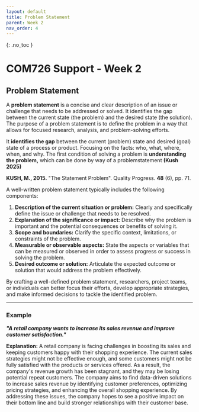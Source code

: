 ```yaml
---
layout: default
title: Problem Statement
parent: Week 2
nav_order: 4
---
```


{: .no_toc }

# COM726 Support - Week 2
## Problem Statement 

A **problem statement** is a concise and clear description of an issue or challenge that needs to be addressed or solved. It identifies the gap between the current state (the problem) and the desired state (the solution). The purpose of a problem statement is to define the problem in a way that allows for focused research, analysis, and problem-solving efforts.

It **identifies the gap** between the current (problem) state and desired (goal) state of a process or product. Focusing on the facts: who, what, where, when, and why. The first condition of solving a problem is **understanding the problem,** which can be done by way of a problemstatement **(Kush 2025)**

**KUSH, M., 2015.** "The Statement Problem". Quality Progress. **48** (6), pp. 71.

A well-written problem statement typically includes the following components:

1. **Description of the current situation or problem:** Clearly and specifically define the issue or challenge that needs to be resolved.
2. **Explanation of the significance or impact:** Describe why the problem is important and the potential consequences or benefits of solving it.
3. **Scope and boundaries:** Clarify the specific context, limitations, or constraints of the problem.
4. **Measurable or observable aspects:** State the aspects or variables that can be measured or observed in order to assess progress or success in solving the problem.
5. **Desired outcome or solution:** Articulate the expected outcome or solution that would address the problem effectively.

By crafting a well-defined problem statement, researchers, project teams, or individuals can better focus their efforts, develop appropriate strategies, and make informed decisions to tackle the identified problem.

------

### Example

***"A retail company wants to increase its sales revenue and improve customer satisfaction."***

**Explanation:** A retail company is facing challenges in boosting its sales and keeping customers happy with their shopping experience. The current sales strategies might not be effective enough, and some customers might not be fully satisfied with the products or services offered. As a result, the company's revenue growth has been stagnant, and they may be losing potential repeat customers. The company aims to find data-driven solutions to increase sales revenue by identifying customer preferences, optimizing pricing strategies, and enhancing the overall shopping experience. By addressing these issues, the company hopes to see a positive impact on their bottom line and build stronger relationships with their customer base.

